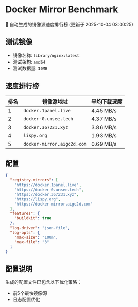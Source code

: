 # Docker Mirror Benchmark

🚀 自动生成的镜像源速度排行榜 (更新于 2025-10-04 03:00:25)

## 测试镜像
- 镜像名称: `library/nginx:latest`
- 测试架构: `amd64`
- 测试数据量: `10MB`

## 速度排行榜
| 排名 | 镜像源地址 | 平均下载速度 |
|------|------------|--------------|
| 1 | `docker.1panel.live` | 4.45 MB/s |
| 2 | `docker-0.unsee.tech` | 4.37 MB/s |
| 3 | `docker.367231.xyz` | 3.86 MB/s |
| 4 | `lispy.org` | 1.93 MB/s |
| 5 | `docker-mirror.aigc2d.com` | 0.69 MB/s |

## 配置

```json
{
  "registry-mirrors": [
    "https://docker.1panel.live",
    "https://docker-0.unsee.tech",
    "https://docker.367231.xyz",
    "https://lispy.org",
    "https://docker-mirror.aigc2d.com"
  ],
  "features": {
    "buildkit": true
  },
  "log-driver": "json-file",
  "log-opts": {
    "max-size": "100m",
    "max-file": "3"
  }
}
```

## 配置说明
生成的配置文件已包含以下优化策略：
- 前5个最快镜像源
- 日志配置优化

